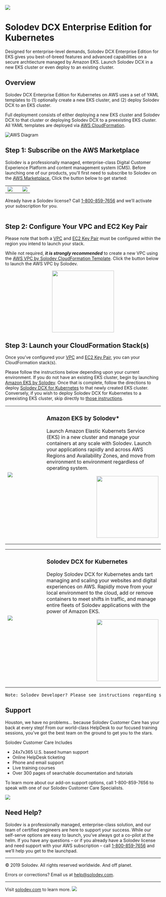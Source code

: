 <a href="#"><img src="https://raw.githubusercontent.com/solodev/aws/master/pages/images/Solodev_Lite_Header.jpg"/></a>

# Solodev DCX Enterprise Edition for Kubernetes
Designed for enterprise-level demands, Solodev DCX Enterprise Edition for EKS gives you best-of-breed features and advanced capabilities on a secure archtiecture managed by Amazon EKS. Launch Solodev DCX in a new EKS cluster or even deploy to an existing cluster.

## Overview
Solodev DCX Enterprise Edition for Kubernetes on AWS uses a set of YAML templates to (1) optionally create a new EKS cluster, and (2) deploy Solodev DCX to an EKS cluster.

Full deployment consists of either deploying a new EKS cluster and Solodev DCX to that cluster or deploying Solodev DCX to a preexisting EKS cluster. All YAML templates are deployed via <a href="http://docs.aws.amazon.com/AWSCloudFormation/latest/UserGuide/Welcome.html">AWS CloudFormation</a>.

![AWS Diagram](https://raw.githubusercontent.com/solodev/aws/master/pages/images/Solodev_EKS_Architecture.jpg)

## Step 1: Subscribe on the AWS Marketplace
Solodev is a professionally managed, enterprise-class Digital Customer Experience Platform and content management system (CMS). Before launching one of our products, you'll first need to subscribe to Solodev on the <a href="https://aws.amazon.com/marketplace/pp/B07XV951M6">AWS Marketplace.</a> Click the button below to get started: 
<table>
	<tr>
		<td width="60%"><a href="https://aws.amazon.com/marketplace/pp/B07XV951M6"><img src="https://raw.githubusercontent.com/solodev/aws/master/pages/images/AWS_Marketplace_Logo.jpg" /></a></td>
		<td><a href="https://aws.amazon.com/marketplace/pp/B07XV951M6"><img src="https://raw.githubusercontent.com/solodev/aws/master/pages/images/Subscribe_Large.jpg" /></a></td>
	</tr>
</table>

Already have a Solodev license? Call <a href="tel:1.800.859.7656">1-800-859-7656</a> and we’ll activate your subscription for you.<br /><br />

## Step 2: Configure Your VPC and EC2 Key Pair
Please note that both a <a href="http://docs.aws.amazon.com/AmazonVPC/latest/UserGuide/VPC_Introduction.html">VPC</a> and <a href="http://docs.aws.amazon.com/AWSEC2/latest/UserGuide/concepts.html">EC2 Key Pair</a> must be configured within the region you intend to launch your stack.

While not required, <b><i>it is strongly recommended</i></b> to create a new VPC using the <a href="https://github.com/techcto/solodev-aws/blob/master/aws/corp-vpc.yaml">AWS VPC by Solodev CloudFormation Template</a>. Click the button below to launch the AWS VPC by Solodev.

<p align="center"><a href="https://console.aws.amazon.com/cloudformation/home?region=us-east-1#/stacks/new?stackName=solodev-vpc&templateURL=https://solodev-aws-ha.s3.amazonaws.com/aws/corp-vpc.yaml"><img src="https://raw.githubusercontent.com/solodev/aws/master/pages/images/solodev-launch-btn.png" width="200" /></a></p>

## Step 3: Launch your CloudFormation Stack(s)
Once you’ve configured your <a href="http://docs.aws.amazon.com/AmazonVPC/latest/UserGuide/VPC_Introduction.html">VPC</a> and <a href="http://docs.aws.amazon.com/AWSEC2/latest/UserGuide/concepts.html">EC2 Key Pair</a>, you can your CloudFormation stack(s).

Please follow the instructions below depending upon your current environment. If you do not have an existing EKS cluster, begin by launching <a href="deploy-eks.md">Amazon EKS by Solodev</a>. Once that is complete, follow the directions to deploy <a href="deploy-solodev-dcx.md">Solodev DCX for Kubernetes</a> to that newly created EKS cluster. Conversely, if you wish to deploy Solodev DCX for Kubernetes to a preexisting EKS cluster, skip directly to <a href="deploy-solodev-dcx.md">those instructions</a>.

<table>
	<tr>
		<td width="25%"><a href="deploy-eks.md"><img src="https://raw.githubusercontent.com/solodev/aws/master/pages/images/amazon-eks-by-solodev.jpg" /></a></td>
		<td>
			<h3>Amazon EKS by Solodev*</h3>
			<p>Launch Amazon Elastic Kubernets Service (EKS) in a new cluster and manage your containers at any scale with Solodev. Launch your applications rapidly and across AWS Regions and Availability Zones, and move from environment to environment regardless of operating system.</p>
			<p align="right"><a href="deploy-eks.md"><img src="https://raw.githubusercontent.com/solodev/aws/master/pages/images/solodev-launch-btn.png" width="200" /></a></p>
		</td>
	</tr>
</table>

<table>
	<tr>
		<td width="25%"><a href="deploy-solodev-dcx.md"><img src="https://raw.githubusercontent.com/solodev/aws/master/pages/images/solodev-dcx-for-eks.jpg" /></a></td>
		<td>
			<h3>Solodev DCX for Kubernetes</h3>
			<p>Deploy Solodev DCX for Kubernetes ands tart managing and scaling your websites and digital experiences on AWS. Rapidly move from your local environment to the cloud, add or remove containers to meet shifts in traffic, and manage entire fleets of Solodev applications with the power of Amazon EKS.</p>
			<p align="right"><a href="deploy-solodev-dcx.md"><img src="https://raw.githubusercontent.com/solodev/aws/master/pages/images/solodev-launch-btn.png" width="200" /></a></p>
		</td>
	</tr>
</table>

<pre>Note: Solodev Developer? Please see instructions regarding setting up a <a href="deploy-solodev-dcx-network.md">Solodev DCX Network</a> for your EKS cluster.</pre>

## Support
Houston, we have no problems… because Solodev Customer Care has your back at every step! From our world-class HelpDesk to our focused training sessions, you’ve got the best team on the ground to get you to the stars. 

Solodev Customer Care Includes
* 24x7x365 U.S. based human support
* Online HelpDesk ticketing
* Phone and email support
* Live training courses
* Over 300 pages of searchable documentation and tutorials

To learn more about our add-on support options, call 1-800-859-7656 to speak with one of our Solodev Customer Care Specialists.

<a href="https://www.solodev.com/product/support.stml"><img src="https://raw.githubusercontent.com/solodev/aws/master/pages/images/Solodev_Git_Support.jpg"/></a>

## Need Help?
Solodev is a professionally managed, enterprise-class solution, and our team of certified engineers are here to support your success. While our self-serve options are easy to launch, you’ve always got a co-pilot at the helm. If you have any questions – or if you already have a Solodev license and need support with your AWS subscription – call <a href="tel:1.800.859.7656">1-800-859-7656</a> and we’ll help you get to the launchpad.

---
© 2019 Solodev. All rights reserved worldwide. And off planet. 

Errors or corrections? Email us at help@solodev.com.

---
Visit [solodev.com](https://www.solodev.com/) to learn more. <img src="https://www.google-analytics.com/collect?v=1&tid=UA-3849724-1&cid=1&t=event&ec=github_aws&ea=main&cs=github&cm=github&cn=github_aws" />
